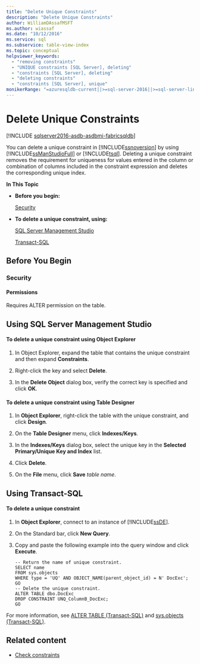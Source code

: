 ```yaml
---
title: "Delete Unique Constraints"
description: "Delete Unique Constraints"
author: WilliamDAssafMSFT
ms.author: wiassaf
ms.date: "10/12/2016"
ms.service: sql
ms.subservice: table-view-index
ms.topic: conceptual
helpviewer_keywords:
  - "removing constraints"
  - "UNIQUE constraints [SQL Server], deleting"
  - "constraints [SQL Server], deleting"
  - "deleting constraints"
  - "constraints [SQL Server], unique"
monikerRange: "=azuresqldb-current||>=sql-server-2016||>=sql-server-linux-2017||=azuresqldb-mi-current||=fabric"
---
```


# Delete Unique Constraints

[!INCLUDE [sqlserver2016-asdb-asdbmi-fabricsqldb](../../includes/applies-to-version/sqlserver2016-asdb-asdbmi-fabricsqldb.md)]

  You can delete a unique constraint in [!INCLUDE[ssnoversion](../../includes/ssnoversion-md.md)] by using [!INCLUDE[ssManStudioFull](../../includes/ssmanstudiofull-md.md)] or [!INCLUDE[tsql](../../includes/tsql-md.md)]. Deleting a unique constraint removes the requirement for uniqueness for values entered in the column or combination of columns included in the constraint expression and deletes the corresponding unique index.  
  
 **In This Topic**  
  
-   **Before you begin:**  
  
     [Security](#Security)  
  
-   **To delete a unique constraint, using:**  
  
     [SQL Server Management Studio](#SSMSProcedure)  
  
     [Transact-SQL](#TsqlProcedure)  
  
##  <a name="BeforeYouBegin"></a> Before You Begin  
  
###  <a name="Security"></a> Security  
  
####  <a name="Permissions"></a> Permissions  
 Requires ALTER permission on the table.  
  
##  <a name="SSMSProcedure"></a> Using SQL Server Management Studio  
  
#### To delete a unique constraint using Object Explorer  
  
1.  In Object Explorer, expand the table that contains the unique constraint and then expand **Constraints**.  
  
2.  Right-click the key and select **Delete**.  
  
3.  In the **Delete Object** dialog box, verify the correct key is specified and click **OK**.  
  
#### To delete a unique constraint using Table Designer  
  
1.  In **Object Explorer**, right-click the table with the unique constraint, and click **Design**.  
  
2.  On the **Table Designer** menu, click **Indexes/Keys**.  
  
3.  In the **Indexes/Keys** dialog box, select the unique key in the **Selected Primary/Unique Key and Index** list.  
  
4.  Click **Delete**.  
  
5.  On the **File** menu, click **Save** _table name_.  
  
##  <a name="TsqlProcedure"></a> Using Transact-SQL  
  
#### To delete a unique constraint  
  
1.  In **Object Explorer**, connect to an instance of [!INCLUDE[ssDE](../../includes/ssde-md.md)].  
  
2.  On the Standard bar, click **New Query**.  
  
3.  Copy and paste the following example into the query window and click **Execute**.  
  
    ```  
    -- Return the name of unique constraint.  
    SELECT name  
    FROM sys.objects  
    WHERE type = 'UQ' AND OBJECT_NAME(parent_object_id) = N' DocExc';  
    GO  
    -- Delete the unique constraint.  
    ALTER TABLE dbo.DocExc   
    DROP CONSTRAINT UNQ_ColumnB_DocExc;  
    GO  
    ```  
  
 For more information, see [ALTER TABLE &#40;Transact-SQL&#41;](../../t-sql/statements/alter-table-transact-sql.md) and [sys.objects &#40;Transact-SQL&#41;](../../relational-databases/system-catalog-views/sys-objects-transact-sql.md).  
  
###  <a name="TsqlExample"></a>

## Related content

- [Check constraints](../../t-sql/database-console-commands/dbcc-checkconstraints-transact-sql.md)